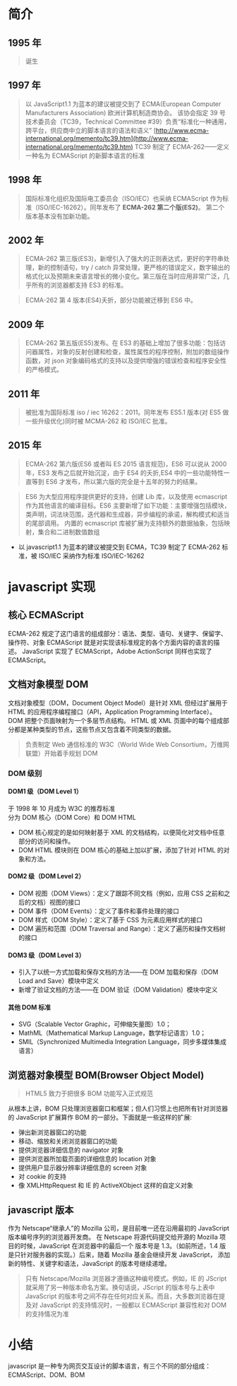 # 简介

## 1995 年

> 诞生

## 1997 年

> 以 JavaScript1.1 为蓝本的建议被提交到了 ECMA(European Computer Manufacturers Association) 欧洲计算机制造商协会。
> 该协会指定 39 号技术委员会（TC39，Technical Committee #39）负责“标准化一种通用，跨平台，供应商中立的脚本语言的语法和语义”
> [http://www.ecma-international.org/memento/tc39.htm](http://www.ecma-international.org/memento/tc39.htm)
> TC39 制定了 ECMA-262——定义一种名为 ECMAScript 的新脚本语言的标准

## 1998 年

> 国际标准化组织及国际电工委员会（ISO/IEC）也采纳 ECMAScript 作为标准（ISO/IEC-16262）。同年发布了 **ECMA-262 第二个版(ES2)**。
> 第二个版本基本没有加新功能。

## 2002 年

> ECMA-262 第三版(ES3)，新增引入了强大的正则表达式，更好的字符串处理，新的控制语句，try / catch 异常处理，更严格的错误定义，数字输出的格式化以及预期未来语言增长的微小变化。第三版在当时应用非常广泛，几乎所有的浏览器都支持 ES3 的标准。

> ECMA-262 第 4 版本(ES4)夭折，部分功能被迁移到 ES6 中。

## 2009 年

> ECMA-262 第五版(ES5)发布。在 ES3 的基础上增加了很多功能：包括访问器属性，对象的反射创建和检查，属性属性的程序控制，附加的数组操作函数，对 json 对象编码格式的支持以及提供增强的错误检查和程序安全性的严格模式。

## 2011 年

> 被批准为国际标准 iso / iec 16262：2011。同年发布 ES5.1 版本(对 ES5 做一些升级优化)同时被 MCMA-262 和 ISO/IEC 批准。

## 2015 年

> ECMA-262 第六版(ES6 或者叫 ES 2015 语言规范)，ES6 可以说从 2000 年，ES3 发布之后就开始沉淀，由于 ES4 的夭折,ES4 中的一些功能特性一直等到 ES6 才发布，所以第六版的完全是十五年的努力的结果。

> ES6 为大型应用程序提供更好的支持，创建 Lib 库，以及使用 ecmascript 作为其他语言的编译目标。ES6 主要新增了如下功能：主要增强包括模块，类声明，词法块范围，迭代器和生成器，异步编程的承诺，解构模式和适当的尾部调用。
> 内置的 ecmascript 库被扩展为支持额外的数据抽象，包括映射，集合和二进制数值数组

- 以 javascript1.1 为蓝本的建议被提交到 ECMA，TC39 制定了 ECMA-262 标准，被 ISO/IEC 采纳作为标准 ISO/IEC-16262

# javascript 实现

## 核心 ECMAScript

ECMA-262 规定了这门语言的组成部分：语法、类型、语句、关键字、保留字、操作符、对象
ECMAScript 就是对实现该标准规定的各个方面内容的语言的描述。
JavaScript 实现了 ECMAScript，Adobe ActionScript 同样也实现了 ECMAScript。

## 文档对象模型 DOM

文档对象模型（DOM，Document Object Model）是针对 XML 但经过扩展用于 HTML 的应用程序编程接口（API，Application Programming Interface）。
DOM 把整个页面映射为一个多层节点结构。
HTML 或 XML 页面中的每个组成部分都是某种类型的节点，这些节点又包含着不同类型的数据。

> 负责制定 Web 通信标准的 W3C（World Wide Web Consortium，万维网联盟）开始着手规划 DOM

### DOM 级别

#### DOM1 级（DOM Level 1）

于 1998 年 10 月成为 W3C 的推荐标准  
分为 DOM 核心（DOM Core）和 DOM HTML

- DOM 核心规定的是如何映射基于 XML 的文档结构，以便简化对文档中任意部分的访问和操作。
- DOM HTML 模块则在 DOM 核心的基础上加以扩展，添加了针对 HTML 的对象和方法。

#### DOM2 级（DOM Level 2）

- DOM 视图（DOM Views）：定义了跟踪不同文档（例如，应用 CSS 之前和之后的文档）视图的接口
- DOM 事件（DOM Events）：定义了事件和事件处理的接口
- DOM 样式（DOM Style）：定义了基于 CSS 为元素应用样式的接口
- DOM 遍历和范围（DOM Traversal and Range）：定义了遍历和操作文档树的接口

#### DOM3 级（DOM Level 3）

- 引入了以统一方式加载和保存文档的方法——在 DOM 加载和保存（DOM Load and Save）模块中定义
- 新增了验证文档的方法——在 DOM 验证（DOM Validation）模块中定义

#### 其他 DOM 标准

- SVG（Scalable Vector Graphic，可伸缩矢量图）1.0；
- MathML（Mathematical Markup Language，数学标记语言）1.0；
- SMIL（Synchronized Multimedia Integration Language，同步多媒体集成语言）

## 浏览器对象模型 BOM(Browser Object Model)

> HTML5 致力于把很多 BOM 功能写入正式规范

从根本上讲，BOM 只处理浏览器窗口和框架；但人们习惯上也把所有针对浏览器的 JavaScript 扩展算作 BOM 的一部分。下面就是一些这样的扩展:

- 弹出新浏览器窗口的功能
- 移动、缩放和关闭浏览器窗口的功能
- 提供浏览器详细信息的 navigator 对象
- 提供浏览器所加载页面的详细信息的 location 对象
- 提供用户显示器分辨率详细信息的 screen 对象
- 对 cookie 的支持
- 像 XMLHttpRequest 和 IE 的 ActiveXObject 这样的自定义对象

## javascript 版本

作为 Netscape“继承人”的 Mozilla 公司，是目前唯一还在沿用最初的 JavaScript 版本编号序列的浏览器开发商。
在 Netscape 将源代码提交给开源的 Mozilla 项目的时候，JavaScript 在浏览器中的最后一个
版本号是 1.3。（如前所述，1.4 版是只针对服务器的实现。）后来，随着 Mozilla 基金会继续开发 JavaScript，
添加新的特性、关键字和语法，JavaScript 的版本号继续递增。

> 只有 Netscape/Mozilla 浏览器才遵循这种编号模式。例如，IE 的 JScript 就采用了另一种版本命名方案。换句话说，JScript 的版本号与上表中 JavaScript 的版本号之间不存在任何对应关系。而且，大多数浏览器在提及对 JavaScript 的支持情况时，一般都以 ECMAScript 兼容性和对 DOM 的支持情况为准

# 小结

javascript 是一种专为网页交互设计的脚本语言，有三个不同的部分组成：ECMAScript、DOM、BOM
